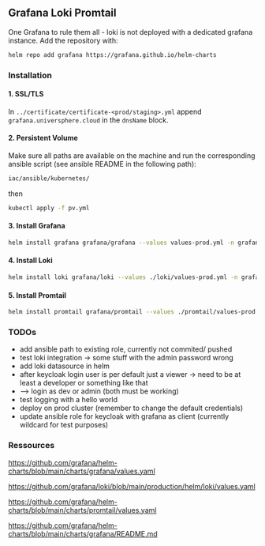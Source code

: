 ## Grafana Loki Promtail
One Grafana to rule them all - loki is not deployed with a dedicated grafana instance.
Add the repository with:
```bash
helm repo add grafana https://grafana.github.io/helm-charts
```
### Installation
#### 1. SSL/TLS
In `../certificate/certificate-<prod/staging>.yml` append `grafana.universphere.cloud` in the `dnsName` block.

#### 2. Persistent Volume
Make sure all paths are available on the machine and run the corresponding ansible script (see ansible README in the following path):
```bash
iac/ansible/kubernetes/
```

then

```bash
kubectl apply -f pv.yml
```
#### 3. Install Grafana

```bash
helm install grafana grafana/grafana --values values-prod.yml -n grafana
```

#### 4. Install Loki
```bash
helm install loki grafana/loki --values ./loki/values-prod.yml -n grafana
```
#### 5. Install Promtail
```bash
helm install promtail grafana/promtail --values ./promtail/values-prod.yml -n grafana
```

### TODOs
* add ansible path to existing role, currently not commited/ pushed
* test loki integration -> some stuff with the admin password wrong
* add loki datasource in helm
* after keycloak login user is per default just a viewer -> need to be at least a developer or something like that 
* --> login as dev or admin (both must be working)
* test logging with a hello world
* deploy on prod cluster (remember to change the default credentials)
* update ansible role for keycloak with grafana as client (currently wildcard for test purposes)

### Ressources
https://github.com/grafana/helm-charts/blob/main/charts/grafana/values.yaml

https://github.com/grafana/loki/blob/main/production/helm/loki/values.yaml

https://github.com/grafana/helm-charts/blob/main/charts/promtail/values.yaml

https://github.com/grafana/helm-charts/blob/main/charts/grafana/README.md